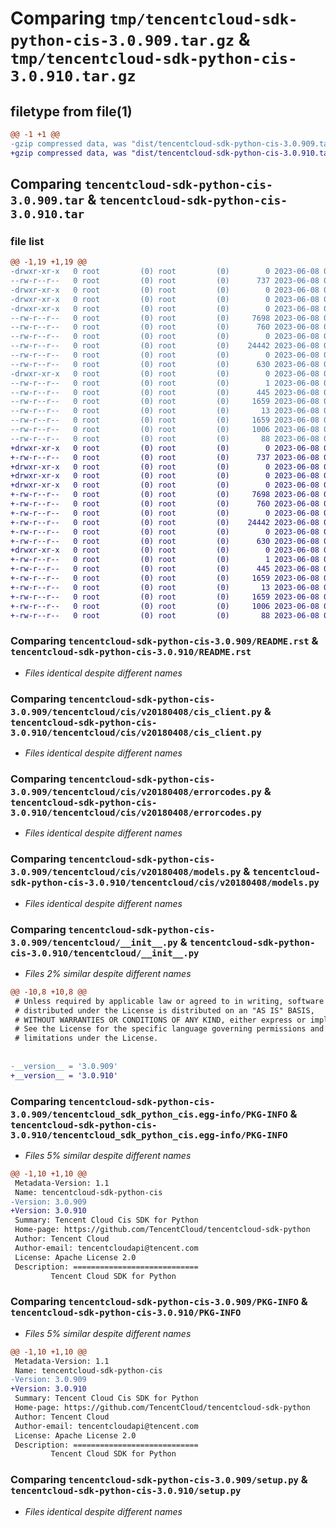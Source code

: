 # Comparing `tmp/tencentcloud-sdk-python-cis-3.0.909.tar.gz` & `tmp/tencentcloud-sdk-python-cis-3.0.910.tar.gz`

## filetype from file(1)

```diff
@@ -1 +1 @@
-gzip compressed data, was "dist/tencentcloud-sdk-python-cis-3.0.909.tar", last modified: Thu Jun  8 00:20:46 2023, max compression
+gzip compressed data, was "dist/tencentcloud-sdk-python-cis-3.0.910.tar", last modified: Thu Jun  8 09:06:21 2023, max compression
```

## Comparing `tencentcloud-sdk-python-cis-3.0.909.tar` & `tencentcloud-sdk-python-cis-3.0.910.tar`

### file list

```diff
@@ -1,19 +1,19 @@
-drwxr-xr-x   0 root         (0) root         (0)        0 2023-06-08 00:20:46.000000 tencentcloud-sdk-python-cis-3.0.909/
--rw-r--r--   0 root         (0) root         (0)      737 2023-06-08 00:20:46.000000 tencentcloud-sdk-python-cis-3.0.909/README.rst
-drwxr-xr-x   0 root         (0) root         (0)        0 2023-06-08 00:20:46.000000 tencentcloud-sdk-python-cis-3.0.909/tencentcloud/
-drwxr-xr-x   0 root         (0) root         (0)        0 2023-06-08 00:20:46.000000 tencentcloud-sdk-python-cis-3.0.909/tencentcloud/cis/
-drwxr-xr-x   0 root         (0) root         (0)        0 2023-06-08 00:20:46.000000 tencentcloud-sdk-python-cis-3.0.909/tencentcloud/cis/v20180408/
--rw-r--r--   0 root         (0) root         (0)     7698 2023-06-08 00:20:46.000000 tencentcloud-sdk-python-cis-3.0.909/tencentcloud/cis/v20180408/cis_client.py
--rw-r--r--   0 root         (0) root         (0)      760 2023-06-08 00:20:46.000000 tencentcloud-sdk-python-cis-3.0.909/tencentcloud/cis/v20180408/errorcodes.py
--rw-r--r--   0 root         (0) root         (0)        0 2023-06-08 00:20:46.000000 tencentcloud-sdk-python-cis-3.0.909/tencentcloud/cis/v20180408/__init__.py
--rw-r--r--   0 root         (0) root         (0)    24442 2023-06-08 00:20:46.000000 tencentcloud-sdk-python-cis-3.0.909/tencentcloud/cis/v20180408/models.py
--rw-r--r--   0 root         (0) root         (0)        0 2023-06-08 00:20:46.000000 tencentcloud-sdk-python-cis-3.0.909/tencentcloud/cis/__init__.py
--rw-r--r--   0 root         (0) root         (0)      630 2023-06-08 00:20:46.000000 tencentcloud-sdk-python-cis-3.0.909/tencentcloud/__init__.py
-drwxr-xr-x   0 root         (0) root         (0)        0 2023-06-08 00:20:46.000000 tencentcloud-sdk-python-cis-3.0.909/tencentcloud_sdk_python_cis.egg-info/
--rw-r--r--   0 root         (0) root         (0)        1 2023-06-08 00:20:46.000000 tencentcloud-sdk-python-cis-3.0.909/tencentcloud_sdk_python_cis.egg-info/dependency_links.txt
--rw-r--r--   0 root         (0) root         (0)      445 2023-06-08 00:20:46.000000 tencentcloud-sdk-python-cis-3.0.909/tencentcloud_sdk_python_cis.egg-info/SOURCES.txt
--rw-r--r--   0 root         (0) root         (0)     1659 2023-06-08 00:20:46.000000 tencentcloud-sdk-python-cis-3.0.909/tencentcloud_sdk_python_cis.egg-info/PKG-INFO
--rw-r--r--   0 root         (0) root         (0)       13 2023-06-08 00:20:46.000000 tencentcloud-sdk-python-cis-3.0.909/tencentcloud_sdk_python_cis.egg-info/top_level.txt
--rw-r--r--   0 root         (0) root         (0)     1659 2023-06-08 00:20:46.000000 tencentcloud-sdk-python-cis-3.0.909/PKG-INFO
--rw-r--r--   0 root         (0) root         (0)     1006 2023-06-08 00:20:46.000000 tencentcloud-sdk-python-cis-3.0.909/setup.py
--rw-r--r--   0 root         (0) root         (0)       88 2023-06-08 00:20:46.000000 tencentcloud-sdk-python-cis-3.0.909/setup.cfg
+drwxr-xr-x   0 root         (0) root         (0)        0 2023-06-08 09:06:21.000000 tencentcloud-sdk-python-cis-3.0.910/
+-rw-r--r--   0 root         (0) root         (0)      737 2023-06-08 09:06:21.000000 tencentcloud-sdk-python-cis-3.0.910/README.rst
+drwxr-xr-x   0 root         (0) root         (0)        0 2023-06-08 09:06:21.000000 tencentcloud-sdk-python-cis-3.0.910/tencentcloud/
+drwxr-xr-x   0 root         (0) root         (0)        0 2023-06-08 09:06:21.000000 tencentcloud-sdk-python-cis-3.0.910/tencentcloud/cis/
+drwxr-xr-x   0 root         (0) root         (0)        0 2023-06-08 09:06:21.000000 tencentcloud-sdk-python-cis-3.0.910/tencentcloud/cis/v20180408/
+-rw-r--r--   0 root         (0) root         (0)     7698 2023-06-08 09:06:21.000000 tencentcloud-sdk-python-cis-3.0.910/tencentcloud/cis/v20180408/cis_client.py
+-rw-r--r--   0 root         (0) root         (0)      760 2023-06-08 09:06:21.000000 tencentcloud-sdk-python-cis-3.0.910/tencentcloud/cis/v20180408/errorcodes.py
+-rw-r--r--   0 root         (0) root         (0)        0 2023-06-08 09:06:21.000000 tencentcloud-sdk-python-cis-3.0.910/tencentcloud/cis/v20180408/__init__.py
+-rw-r--r--   0 root         (0) root         (0)    24442 2023-06-08 09:06:21.000000 tencentcloud-sdk-python-cis-3.0.910/tencentcloud/cis/v20180408/models.py
+-rw-r--r--   0 root         (0) root         (0)        0 2023-06-08 09:06:21.000000 tencentcloud-sdk-python-cis-3.0.910/tencentcloud/cis/__init__.py
+-rw-r--r--   0 root         (0) root         (0)      630 2023-06-08 09:06:21.000000 tencentcloud-sdk-python-cis-3.0.910/tencentcloud/__init__.py
+drwxr-xr-x   0 root         (0) root         (0)        0 2023-06-08 09:06:21.000000 tencentcloud-sdk-python-cis-3.0.910/tencentcloud_sdk_python_cis.egg-info/
+-rw-r--r--   0 root         (0) root         (0)        1 2023-06-08 09:06:21.000000 tencentcloud-sdk-python-cis-3.0.910/tencentcloud_sdk_python_cis.egg-info/dependency_links.txt
+-rw-r--r--   0 root         (0) root         (0)      445 2023-06-08 09:06:21.000000 tencentcloud-sdk-python-cis-3.0.910/tencentcloud_sdk_python_cis.egg-info/SOURCES.txt
+-rw-r--r--   0 root         (0) root         (0)     1659 2023-06-08 09:06:21.000000 tencentcloud-sdk-python-cis-3.0.910/tencentcloud_sdk_python_cis.egg-info/PKG-INFO
+-rw-r--r--   0 root         (0) root         (0)       13 2023-06-08 09:06:21.000000 tencentcloud-sdk-python-cis-3.0.910/tencentcloud_sdk_python_cis.egg-info/top_level.txt
+-rw-r--r--   0 root         (0) root         (0)     1659 2023-06-08 09:06:21.000000 tencentcloud-sdk-python-cis-3.0.910/PKG-INFO
+-rw-r--r--   0 root         (0) root         (0)     1006 2023-06-08 09:06:21.000000 tencentcloud-sdk-python-cis-3.0.910/setup.py
+-rw-r--r--   0 root         (0) root         (0)       88 2023-06-08 09:06:21.000000 tencentcloud-sdk-python-cis-3.0.910/setup.cfg
```

### Comparing `tencentcloud-sdk-python-cis-3.0.909/README.rst` & `tencentcloud-sdk-python-cis-3.0.910/README.rst`

 * *Files identical despite different names*

### Comparing `tencentcloud-sdk-python-cis-3.0.909/tencentcloud/cis/v20180408/cis_client.py` & `tencentcloud-sdk-python-cis-3.0.910/tencentcloud/cis/v20180408/cis_client.py`

 * *Files identical despite different names*

### Comparing `tencentcloud-sdk-python-cis-3.0.909/tencentcloud/cis/v20180408/errorcodes.py` & `tencentcloud-sdk-python-cis-3.0.910/tencentcloud/cis/v20180408/errorcodes.py`

 * *Files identical despite different names*

### Comparing `tencentcloud-sdk-python-cis-3.0.909/tencentcloud/cis/v20180408/models.py` & `tencentcloud-sdk-python-cis-3.0.910/tencentcloud/cis/v20180408/models.py`

 * *Files identical despite different names*

### Comparing `tencentcloud-sdk-python-cis-3.0.909/tencentcloud/__init__.py` & `tencentcloud-sdk-python-cis-3.0.910/tencentcloud/__init__.py`

 * *Files 2% similar despite different names*

```diff
@@ -10,8 +10,8 @@
 # Unless required by applicable law or agreed to in writing, software
 # distributed under the License is distributed on an "AS IS" BASIS,
 # WITHOUT WARRANTIES OR CONDITIONS OF ANY KIND, either express or implied.
 # See the License for the specific language governing permissions and
 # limitations under the License.
 
 
-__version__ = '3.0.909'
+__version__ = '3.0.910'
```

### Comparing `tencentcloud-sdk-python-cis-3.0.909/tencentcloud_sdk_python_cis.egg-info/PKG-INFO` & `tencentcloud-sdk-python-cis-3.0.910/tencentcloud_sdk_python_cis.egg-info/PKG-INFO`

 * *Files 5% similar despite different names*

```diff
@@ -1,10 +1,10 @@
 Metadata-Version: 1.1
 Name: tencentcloud-sdk-python-cis
-Version: 3.0.909
+Version: 3.0.910
 Summary: Tencent Cloud Cis SDK for Python
 Home-page: https://github.com/TencentCloud/tencentcloud-sdk-python
 Author: Tencent Cloud
 Author-email: tencentcloudapi@tencent.com
 License: Apache License 2.0
 Description: ============================
         Tencent Cloud SDK for Python
```

### Comparing `tencentcloud-sdk-python-cis-3.0.909/PKG-INFO` & `tencentcloud-sdk-python-cis-3.0.910/PKG-INFO`

 * *Files 5% similar despite different names*

```diff
@@ -1,10 +1,10 @@
 Metadata-Version: 1.1
 Name: tencentcloud-sdk-python-cis
-Version: 3.0.909
+Version: 3.0.910
 Summary: Tencent Cloud Cis SDK for Python
 Home-page: https://github.com/TencentCloud/tencentcloud-sdk-python
 Author: Tencent Cloud
 Author-email: tencentcloudapi@tencent.com
 License: Apache License 2.0
 Description: ============================
         Tencent Cloud SDK for Python
```

### Comparing `tencentcloud-sdk-python-cis-3.0.909/setup.py` & `tencentcloud-sdk-python-cis-3.0.910/setup.py`

 * *Files identical despite different names*

